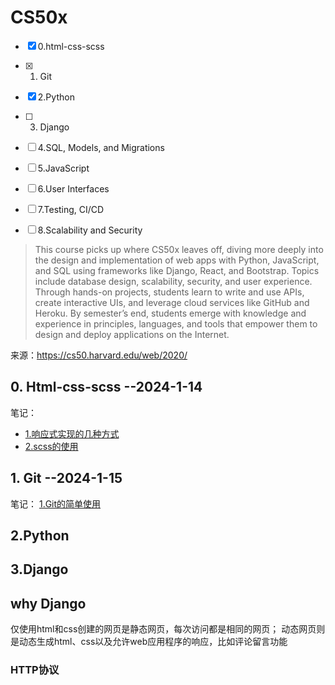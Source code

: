 # CS50x

- [x] 0.html-css-scss
 - [x] 1. Git
 - [x] 2.Python
 - [ ] 3. Django
 - [ ] 4.SQL, Models, and Migrations
 - [ ] 5.JavaScript
 - [ ] 6.User Interfaces
 - [ ] 7.Testing, CI/CD
 - [ ] 8.Scalability and Security



> This course picks up where CS50x leaves off, diving more deeply into the design and implementation of web apps with Python, JavaScript, and SQL using frameworks like Django, React, and Bootstrap. Topics include database design, scalability, security, and user experience. Through hands-on projects, students learn to write and use APIs, create interactive UIs, and leverage cloud services like GitHub and Heroku. By semester’s end, students emerge with knowledge and experience in principles, languages, and tools that empower them to design and deploy applications on the Internet.

来源：https://cs50.harvard.edu/web/2020/




## 0. Html-css-scss  --2024-1-14

笔记：
* [1.响应式实现的几种方式](https://github.com/QiYongchuan/MyGitBlog/issues/75#issue-2082904484)
* [2.scss的使用](https://github.com/QiYongchuan/MyGitBlog/issues/74#issue-2082902740)


## 1. Git   --2024-1-15

 笔记：
 [1.Git的简单使用](https://github.com/QiYongchuan/MyGitBlog/issues/73#issue-2082900526)
 
## 2.Python




## 3.Django

## why Django

仅使用html和css创建的网页是静态网页，每次访问都是相同的网页；
动态网页则是动态生成html、css以及允许web应用程序的响应，比如评论留言功能

### HTTP协议


 




